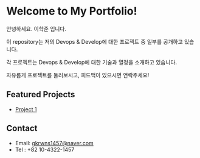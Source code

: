# Welcome to My Portfolio!

안녕하세요.
이학준 입니다. 

이 repository는 저의 Devops & Develop에 대한 프로젝트 중 일부를 공개하고 있습니다.

각 프로젝트는 Devops & Develop에 대한 기술과 열정을 소개하고 있습니다.

자유롭게 프로젝트를 둘러보시고, 피드백이 있으시면 연락주세요!



## Featured Projects
- [Project 1](link-to-project-1)


## Contact
- Email: gkrwns1457@naver.com
- Tel : +82 10-4322-1457
